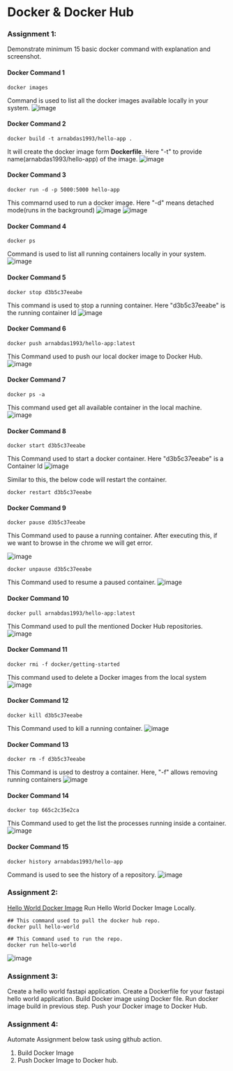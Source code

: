 # Docker & Docker Hub


### Assignment 1:

Demonstrate minimum 15 basic docker command with explanation and screenshot.

#### Docker Command 1

```
docker images
```
Command is used to list all the docker images available locally in your system.
![image](https://user-images.githubusercontent.com/70307607/194695304-c12e64c8-e837-4430-8e42-c80437f1ad43.png)

#### Docker Command 2
```
docker build -t arnabdas1993/hello-app .
```
It will create the docker image form **Dockerfile**. Here "-t" to provide name(arnabdas1993/hello-app) of the image.
![image](https://user-images.githubusercontent.com/70307607/194708132-a18776d7-094d-4841-ab00-093cd5188ddc.png)


#### Docker Command 3
```
docker run -d -p 5000:5000 hello-app
```
This commarnd used to run a docker image. Here "-d" means detached mode(runs in the background)
![image](https://user-images.githubusercontent.com/70307607/194708189-fbe303d7-3c5c-4123-b7ed-d697d427d1f8.png)
![image](https://user-images.githubusercontent.com/70307607/194708201-83191f0e-3661-49ba-ac4a-816fe63c20c2.png)
#### Docker Command 4
```
docker ps
```
Command is used to list all running containers locally in your system.
![image](https://user-images.githubusercontent.com/70307607/194708318-d397057d-7ced-41e1-ae42-4ae1c8f29a57.png)


#### Docker Command 5

```
docker stop d3b5c37eeabe
```
This command is used to stop a running container. Here "d3b5c37eeabe" is the running container Id
![image](https://user-images.githubusercontent.com/70307607/194708379-8e944d54-6d98-4cc1-8494-aaf3e2e3d6da.png)

#### Docker Command 6
```
docker push arnabdas1993/hello-app:latest
```
This Command used to push our local docker image to Docker Hub.
![image](https://user-images.githubusercontent.com/70307607/194708454-00910642-4ca2-4b90-8ff5-87c7ad6cc493.png)


#### Docker Command 7
```
docker ps -a
```
This command used get all available container in the local machine.
![image](https://user-images.githubusercontent.com/70307607/194708603-307f7fbb-26e2-49f6-971f-19aad6a6c006.png)


#### Docker Command 8

```
docker start d3b5c37eeabe
```
This Command used to start a docker container. Here "d3b5c37eeabe" is a Container Id
![image](https://user-images.githubusercontent.com/70307607/194708662-09a5a4f3-df6a-4183-83ca-1510566b5a48.png)

Similar to this, the below code will restart the container.
```
docker restart d3b5c37eeabe
```

#### Docker Command 9
```
docker pause d3b5c37eeabe
```
This Command used to pause a running container. After executing this, if we want to browse in the chrome we will get error.

![image](https://user-images.githubusercontent.com/70307607/194708842-375e2f38-0105-4f91-b391-ef9c2dcd4cd1.png)
```
docker unpause d3b5c37eeabe
```
This Command used to resume a paused container.
![image](https://user-images.githubusercontent.com/70307607/194708866-0be6d366-4823-4346-9061-f47a96377a61.png)

#### Docker Command 10
```
docker pull arnabdas1993/hello-app:latest
```
This Command used to pull the mentioned Docker Hub repositories.
![image](https://user-images.githubusercontent.com/70307607/194709096-dd1af48d-87f9-4f84-88b1-7f7cd081a73a.png)


#### Docker Command 11
```
docker rmi -f docker/getting-started
```
This command used to delete a Docker images from the local system
![image](https://user-images.githubusercontent.com/70307607/194709238-e9d437ca-f378-49d1-b709-cdb6bccb38c9.png)

#### Docker Command 12
```
docker kill d3b5c37eeabe
```
This Command used to kill a running container.
![image](https://user-images.githubusercontent.com/70307607/194755698-a677d6eb-85ce-419b-b501-486ad59a8c5c.png)

#### Docker Command 13
```
docker rm -f d3b5c37eeabe
```
This Command is used to destroy a container. Here, "-f" allows removing running containers
![image](https://user-images.githubusercontent.com/70307607/194755532-57fa91aa-3c39-42ec-929e-0633378feea2.png)


#### Docker Command 14
```
docker top 665c2c35e2ca 
```

This Command used to get the list the processes running inside a container. 
![image](https://user-images.githubusercontent.com/70307607/194755827-1b332500-18cc-4ff0-93c6-2c3f4472cdeb.png)

#### Docker Command 15
```
docker history arnabdas1993/hello-app
```
Command is used to see the history of a repository.
![image](https://user-images.githubusercontent.com/70307607/194695544-e1b87c0b-a9cd-42f3-af90-3e6d69099165.png)

### Assignment 2:

[Hello World Docker Image](https://hub.docker.com/_/hello-world)
Run Hello World Docker Image Locally.
```
## This command used to pull the docker hub repo.
docker pull hello-world

## This Command used to run the repo.
docker run hello-world 
```
![image](https://user-images.githubusercontent.com/70307607/194756120-bc3501f0-f785-4a3c-89a6-91d586aa7143.png)


### Assignment 3:
Create a hello world fastapi application.
Create a Dockerfile for your fastapi hello world application.
Build Docker image using Docker file.
Run docker image build in previous step.
Push your Docker image to Docker Hub.


### Assignment 4:
Automate Assignment below task using github action.
1. Build Docker Image 
2. Push Docker Image to Docker hub.
